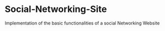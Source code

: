 # Social-Networking-Site
Implementation of the basic functionalities of a social Networking Website
